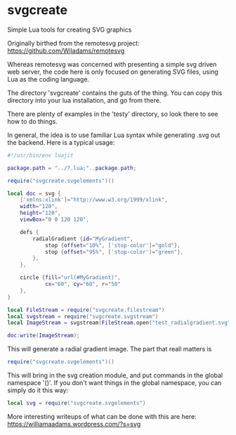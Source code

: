 # svgcreate
Simple Lua tools for creating SVG graphics

Originally birthed from the remotesvg project: https://github.com/Wiladams/remotesvg

Whereas remotesvg was concerned with presenting a simple svg driven web server, the code here is only focused on generating SVG files, using Lua as the coding language.

The directory 'svgcreate' contains the guts of the thing.  You can copy this directory into your 
lua installation, and go from there.

There are plenty of examples in the 'testy' directory, so look there to see how to do things.

In general, the idea is to use familiar Lua syntax while generating .svg out the backend.  Here is a typical usage:

```lua
#!/usr/bin/env luajit 

package.path = "../?.lua;"..package.path;

require("svgcreate.svgelements")()

local doc = svg {
    ['xmlns:xlink']="http://www.w3.org/1999/xlink",
    width="120", 
    height="120", 
    viewBox="0 0 120 120",

    defs {
        radialGradient {id="MyGradient",
            stop {offset="10%", ['stop-color']="gold"},
            stop {offset="95%", ['stop-color']="green"},
        },
    },

    circle {fill="url(#MyGradient)",
            cx="60", cy="60", r="50"
    },
}

local FileStream = require("svgcreate.filestream")
local svgstream = require("svgcreate.svgstream")
local ImageStream = svgstream(FileStream.open("test_radialgradient.svg"))

doc:write(ImageStream);
```

This will generate a radial gradient image.  The part that reall matters is

```lua
require("svgcreate.svgelements")()
```

This will bring in the svg creation module, and put commands in the global namespace '()'.  If you don't want things in the global namespace, you can simply do it this way:

```lua
local svg = require("svgcreate.svgelements")
```

More interesting writeups of what can be done with this are here: https://williamaadams.wordpress.com/?s=svg


